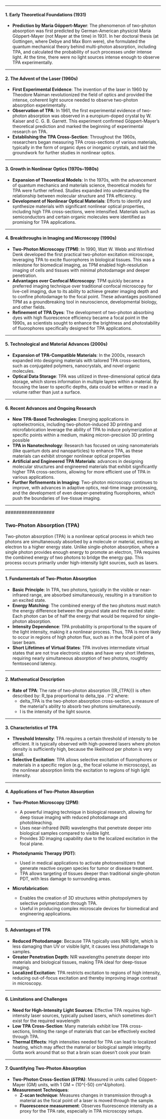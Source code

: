 
---

#### 1. **Early Theoretical Foundations (1931)**
   - **Prediction by Maria Göppert-Mayer**: The phenomenon of two-photon absorption was first predicted by German-American physicist Maria Göppert-Mayer (not Mayer at the time) in 1931. In her doctoral thesis (at Gottingen, where Debye and Max Born were), she formulated the quantum mechanical theory behind multi-photon absorption, including TPA, and calculated the probability of such processes under intense light. At the time, there were no light sources intense enough to observe TPA experimentally.
---

#### 2. **The Advent of the Laser (1960s)**
   - **First Experimental Evidence**: The invention of the laser in 1960 by Theodore Maiman revolutionized the field of optics and provided the intense, coherent light source needed to observe two-photon absorption experimentally.
   - **Observation of TPA**: In 1961, the first experimental evidence of two-photon absorption was observed in a europium-doped crystal by W. Kaiser and C. G. B. Garrett. This experiment confirmed Göppert-Mayer’s theoretical prediction and marked the beginning of experimental research on TPA.
   - **Establishing the TPA Cross-Section**: Throughout the 1960s, researchers began measuring TPA cross-sections of various materials, typically in the form of organic dyes or inorganic crystals, and laid the groundwork for further studies in nonlinear optics.

---

#### 3. **Growth in Nonlinear Optics (1970s–1980s)**
   - **Expansion of Theoretical Models**: In the 1970s, with the advancement of quantum mechanics and materials science, theoretical models for TPA were further refined. Studies expanded into understanding the relationship between molecular structure and TPA efficiency.
   - **Development of Nonlinear Optical Materials**: Efforts to identify and synthesize materials with significant nonlinear optical properties, including high TPA cross-sections, were intensified. Materials such as semiconductors and certain organic molecules were identified as promising for TPA applications.

---

#### 4. **Breakthroughs in Imaging and Microscopy (1990s)**
   - **Two-Photon Microscopy (TPM)**: In 1990, Watt W. Webb and Winfried Denk developed the first practical two-photon excitation microscope, leveraging TPA to excite fluorophores in biological tissues. This was a milestone for biomedical imaging, as TPM enabled high-resolution imaging of cells and tissues with minimal photodamage and deeper penetration.
   - **Advantages over Confocal Microscopy**: TPM quickly became a preferred imaging technique over traditional confocal microscopy for live-cell imaging, due to its ability to achieve greater imaging depth and to confine photodamage to the focal point. These advantages positioned TPM as a groundbreaking tool in neuroscience, developmental biology, and other fields.
   - **Refinement of TPA Dyes**: The development of two-photon absorbing dyes with high fluorescence efficiency became a focal point in the 1990s, as scientists sought to enhance the brightness and photostability of fluorophores specifically designed for TPA applications.

---

#### 5. **Technological and Material Advances (2000s)**
   - **Expansion of TPA-Compatible Materials**: In the 2000s, research expanded into designing materials with tailored TPA cross-sections, such as conjugated polymers, nanocrystals, and novel organic molecules.
   - **Optical Data Storage**: TPA was utilized in three-dimensional optical data storage, which stores information in multiple layers within a material. By focusing the laser to specific depths, data could be written or read in a volume rather than just a surface.

---

#### 6. **Recent Advances and Ongoing Research**
   - **New TPA-Based Technologies**: Emerging applications in optoelectronics, including two-photon-induced 3D printing and microfabrication leverage the ability of TPA to induce polymerization at specific points within a medium, making micron-precision 3D printing possible
   - **TPA in Nanotechnology**: Research has focused on using nanomaterials (like quantum dots and nanoparticles) to enhance TPA, as these materials can exhibit stronger nonlinear optical properties
   - **Artificial and Engineered TPA Materials**: advances in designing molecular structures and engineered materials that exhibit significantly higher TPA cross-sections, allowing for more efficient use of TPA in various applications.
   - **Further Refinements in Imaging**: Two-photon microscopy continues to improve, with advances in adaptive optics, real-time image processing, and the development of even deeper-penetrating fluorophores, which push the boundaries of live-tissue imaging.

---

##################
### Two-Photon Absorption (TPA)

Two-photon absorption (TPA) is a nonlinear optical process in which two photons are simultaneously absorbed by a molecule or material, exciting an electron to a higher energy state. Unlike single-photon absorption, where a single photon provides enough energy to promote an electron, TPA requires the combined energy of two photons to bridge the energy gap. This process occurs primarily under high-intensity light sources, such as lasers.

---

#### 1. **Fundamentals of Two-Photon Absorption**

- **Basic Principle**: In TPA, two photons, typically in the visible or near-infrared range, are absorbed simultaneously, resulting in a transition to an excited state. 
- **Energy Matching**: The combined energy of the two photons must match the energy difference between the ground state and the excited state: Each photon can be of half the energy that would be required for single-photon absorption.
- **Intensity Dependence**: TPA probability is proportional to the square of the light intensity, making it a nonlinear process. Thus, TPA is more likely to occur in regions of high photon flux, such as in the focal point of a laser beam.
- **Short Lifetimes of Virtual States**: TPA involves intermediate virtual states that are not true electronic states and have very short lifetimes, requiring nearly simultaneous absorption of two photons, roughtly femtosecond latency.

---

#### 2. **Mathematical Description**

- **Rate of TPA**: The rate of two-photon absorption (\(R_{TPA}\)) is often described by:
  R_tpa proportional to delta_tpa . I^2
  where:
  - delta_TPA is the two-photon absorption cross-section, a measure of the material's ability to absorb two photons simultaneously.
  - I is the intensity of the light source.

---

#### 3. **Characteristics of TPA**

- **Threshold Intensity**: TPA requires a certain threshold of intensity to be efficient. It is typically observed with high-powered lasers where photon density is sufficiently high, because the likelihood per photon is very small.
- **Selective Excitation**: TPA allows selective excitation of fluorophores or materials in a specific region (e.g., the focal volume in microscopy), as the nonlinear absorption limits the excitation to regions of high light intensity.

---

#### 4. **Applications of Two-Photon Absorption**

- **Two-Photon Microscopy (2PM)**:
  - A powerful imaging technique in biological research, allowing for deep tissue imaging with reduced photodamage and photobleaching.
  - Uses near-infrared (NIR) wavelengths that penetrate deeper into biological samples compared to visible light.
  - Provides 3D imaging capability due to the localized excitation in the focal plane.

- **Photodynamic Therapy (PDT)**:
  - Used in medical applications to activate photosensitizers that generate reactive oxygen species for tumor or disease treatment.
  - TPA allows targeting of tissues deeper than traditional single-photon PDT, with less damage to surrounding areas.

- **Microfabrication**:
  - Enables the creation of 3D structures within photopolymers by selective polymerization through TPA.
  - Useful in producing complex microscale devices for biomedical and engineering applications.

---

#### 5. **Advantages of TPA**

- **Reduced Photodamage**: Because TPA typically uses NIR light, which is less damaging than UV or visible light, it causes less photodamage to samples.
- **Greater Penetration Depth**: NIR wavelengths penetrate deeper into materials and biological tissues, making TPA ideal for deep-tissue imaging.
- **Localized Excitation**: TPA restricts excitation to regions of high intensity, reducing out-of-focus excitation and thereby improving image contrast in microscopy.

---

#### 6. **Limitations and Challenges**

- **Need for High-Intensity Light Sources**: Effective TPA requires high-intensity laser sources, typically pulsed lasers, which sometimes don't exist for the required wavelength
- **Low TPA Cross-Section**: Many materials exhibit low TPA cross-sections, limiting the range of materials that can be effectively excited through TPA.
- **Thermal Effects**: High intensities needed for TPA can lead to localized heating, which may affect the material or biological sample integrity. Gotta work around that so that a brain scan doesn't cook your brain

---

#### 7. **Quantifying Two-Photon Absorption**

- **Two-Photon Cross-Section (δTPA)**: Measured in units called Göppert-Mayer (GM) units, with 1 GM = \(10^{-50} cm^4/photon}.
- **Measurement Techniques**:
  - **Z-scan technique**: Measures changes in transmission through a material as the focal point of a laser is moved through the sample.
  - **Fluorescence measurement**: Observes fluorescence intensity as a proxy for the TPA rate, especially in TPA microscopy setups.

